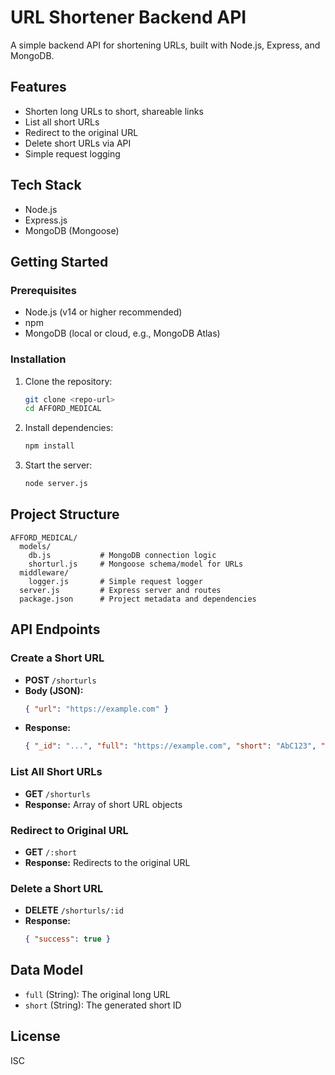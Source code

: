 # URL Shortener Backend API

A simple backend API for shortening URLs, built with Node.js, Express, and MongoDB.

## Features
- Shorten long URLs to short, shareable links
- List all short URLs
- Redirect to the original URL
- Delete short URLs via API
- Simple request logging

## Tech Stack
- Node.js
- Express.js
- MongoDB (Mongoose)

## Getting Started

### Prerequisites
- Node.js (v14 or higher recommended)
- npm
- MongoDB (local or cloud, e.g., MongoDB Atlas)

### Installation
1. Clone the repository:
   ```sh
   git clone <repo-url>
   cd AFFORD_MEDICAL
   ```
2. Install dependencies:
   ```sh
   npm install
   ```

4. Start the server:
   ```sh
   node server.js
   ```
   

## Project Structure
```
AFFORD_MEDICAL/
  models/
    db.js           # MongoDB connection logic
    shorturl.js     # Mongoose schema/model for URLs
  middleware/
    logger.js       # Simple request logger
  server.js         # Express server and routes
  package.json      # Project metadata and dependencies
```

## API Endpoints

### Create a Short URL
- **POST** `/shorturls`
- **Body (JSON):**
  ```json
  { "url": "https://example.com" }
  ```
- **Response:**
  ```json
  { "_id": "...", "full": "https://example.com", "short": "AbC123", "__v": 0 }
  ```

### List All Short URLs
- **GET** `/shorturls`
- **Response:** Array of short URL objects

### Redirect to Original URL
- **GET** `/:short`
- **Response:** Redirects to the original URL

### Delete a Short URL
- **DELETE** `/shorturls/:id`
- **Response:**
  ```json
  { "success": true }
  ```

## Data Model
- `full` (String): The original long URL
- `short` (String): The generated short ID

## License
ISC 
